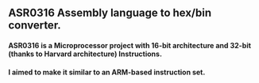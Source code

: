 ## ASR0316 Assembly language to hex/bin converter.

#### ASR0316 is a Microprocessor project with 16-bit architecture and 32-bit (thanks to Harvard architecture) Instructions.
#### I aimed to make it similar to an ARM-based instruction set.
